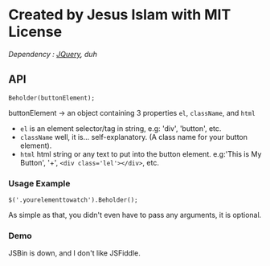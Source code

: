 # Created by Jesus Islam with MIT License

*Dependency : [JQuery](http://jquery.com), duh*

## API

    Beholder(buttonElement);

buttonElement -> an object containing 3 properties `el`, `className`, and `html`
- `el` is an element selector/tag in string, e.g: 'div', 'button', etc.
- `className` well, it is... self-explanatory. (A class name for your button element).
- `html` html string or any text to put into the button element. e.g:'This is My Button', '+', `<div class='lel'></div>`, etc.

### Usage Example

    $('.yourelementtowatch').Beholder();

As simple as that, you didn't even have to pass any arguments, it is optional.

### Demo

JSBin is down, and I don't like JSFiddle.